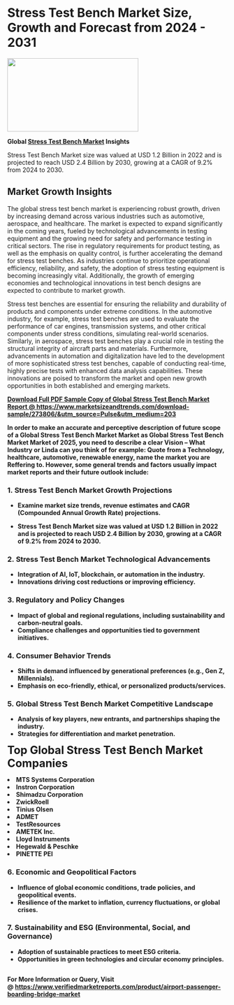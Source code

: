 <H1>Stress Test Bench Market Size, Growth and Forecast from 2024 - 2031</H1><img class="aligncenter size-medium wp-image-584254" src="https://thirdeyenews.in/wp-content/uploads/2024/09/Global-Market-Research-300x168.jpeg" alt="" width="300" height="168" /><p><strong>Global&nbsp;<a href="https://www.marketsizeandtrends.com/download-sample/273806/&amp;utm_source=Pulse&amp;utm_medium=203">Stress Test Bench Market</a> Insights</strong></p><p>Stress Test Bench Market size was valued at USD 1.2 Billion in 2022 and is projected to reach USD 2.4 Billion by 2030, growing at a CAGR of 9.2% from 2024 to 2030.</p><p><h2>Market Growth Insights</h2> <p>The global stress test bench market is experiencing robust growth, driven by increasing demand across various industries such as automotive, aerospace, and healthcare. The market is expected to expand significantly in the coming years, fueled by technological advancements in testing equipment and the growing need for safety and performance testing in critical sectors. The rise in regulatory requirements for product testing, as well as the emphasis on quality control, is further accelerating the demand for stress test benches. As industries continue to prioritize operational efficiency, reliability, and safety, the adoption of stress testing equipment is becoming increasingly vital. Additionally, the growth of emerging economies and technological innovations in test bench designs are expected to contribute to market growth.</p> <p><strong><a href="download_sample_link"></a></strong></p> <p>Stress test benches are essential for ensuring the reliability and durability of products and components under extreme conditions. In the automotive industry, for example, stress test benches are used to evaluate the performance of car engines, transmission systems, and other critical components under stress conditions, simulating real-world scenarios. Similarly, in aerospace, stress test benches play a crucial role in testing the structural integrity of aircraft parts and materials. Furthermore, advancements in automation and digitalization have led to the development of more sophisticated stress test benches, capable of conducting real-time, highly precise tests with enhanced data analysis capabilities. These innovations are poised to transform the market and open new growth opportunities in both established and emerging markets. <p><strong><a href="get_more_link"></p><p><span class=""><strong>Download Full PDF Sample Copy of Global Stress Test Bench Market Report</strong> @ <a href="https://www.marketsizeandtrends.com/download-sample/273806/&amp;utm_source=Pulse&amp;utm_medium=203" target="_blank">https://www.marketsizeandtrends.com/download-sample/273806/&amp;utm_source=Pulse&amp;utm_medium=203</a></span></p><p>In order to make an accurate and perceptive description of future scope of a Global&nbsp;Stress Test Bench Market Market as Global&nbsp;Stress Test Bench Market Market of 2025, you need to describe a clear Vision &ndash; What Industry or Linda can you think of for example: Quote from a Technology, healthcare, automotive, renewable energy, name the market you are Reffering to. However, some general trends and factors usually impact market reports and their future outlook include:</p><h3>1.&nbsp;<strong>Stress Test Bench Market Growth Projections</strong></h3><ul><li>Examine market size trends, revenue estimates and CAGR (Compounded Annual Growth Rate) projections.</li><li><p>Stress Test Bench Market size was valued at USD 1.2 Billion in 2022 and is projected to reach USD 2.4 Billion by 2030, growing at a CAGR of 9.2% from 2024 to 2030.</p></li></ul><h3>2.&nbsp;<strong>Stress Test Bench Market Technological Advancements</strong></h3><ul><li>Integration of AI, IoT, blockchain, or automation in the industry.</li><li>Innovations driving cost reductions or improving efficiency.</li></ul><h3>3.&nbsp;<strong>Regulatory and Policy Changes</strong></h3><ul><li>Impact of global and regional regulations, including sustainability and carbon-neutral goals.</li><li>Compliance challenges and opportunities tied to government initiatives.</li></ul><h3>4.&nbsp;<strong>Consumer Behavior Trends</strong></h3><ul><li>Shifts in demand influenced by generational preferences (e.g., Gen Z, Millennials).</li><li>Emphasis on eco-friendly, ethical, or personalized products/services.</li></ul><h3>5.&nbsp;<strong>Global Stress Test Bench Market Competitive Landscape</strong></h3><ul><li>Analysis of key players, new entrants, and partnerships shaping the industry.</li><li>Strategies for differentiation and market penetration.</li></ul><p data-pm-slice="1 1 []"><span style="color: inherit; font-family: inherit; font-size: 25px;">Top Global Stress Test Bench Market Companies</span></p><div class="" data-test-id=""><p><li>MTS Systems Corporation</li><li> Instron Corporation</li><li> Shimadzu Corporation</li><li> ZwickRoell</li><li> Tinius Olsen</li><li> ADMET</li><li> TestResources</li><li> AMETEK Inc.</li><li> Lloyd Instruments</li><li> Hegewald & Peschke</li><li> PINETTE PEI</li></p></div><h3>6.&nbsp;<strong>Economic and Geopolitical Factors</strong></h3><ul><li>Influence of global economic conditions, trade policies, and geopolitical events.</li><li>Resilience of the market to inflation, currency fluctuations, or global crises.</li></ul><h3>7.&nbsp;<strong>Sustainability and ESG (Environmental, Social, and Governance)</strong></h3><ul><li>Adoption of sustainable practices to meet ESG criteria.</li><li>Opportunities in green technologies and circular economy principles.</li></ul><h2><strong style="font-size: 14px;">For More Information or Query, Visit @&nbsp;</strong><a style="background-color: #ffffff; font-size: 14px;" href="https://www.marketsizeandtrends.com/report/stress-test-bench-market/" target="_blank">https://www.verifiedmarketreports.com/product/airport-passenger-boarding-bridge-market</a></h2>
